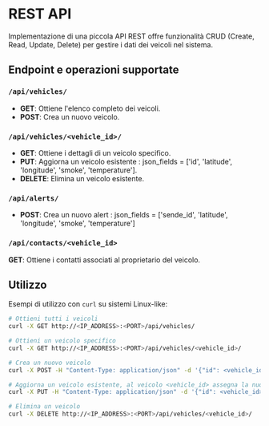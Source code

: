 # REST API

Implementazione di una piccola API REST offre funzionalità CRUD (Create, Read, Update, Delete) per gestire i dati dei veicoli nel sistema.

## Endpoint e operazioni supportate

### `/api/vehicles/`

- **GET**: Ottiene l'elenco completo dei veicoli.
- **POST**: Crea un nuovo veicolo.

### `/api/vehicles/<vehicle_id>/`

- **GET**: Ottiene i dettagli di un veicolo specifico.
- **PUT**: Aggiorna un veicolo esistente : json_fields = ['id', 'latitude', 'longitude', 'smoke', 'temperature'].
- **DELETE**: Elimina un veicolo esistente.

### `/api/alerts/`

- **POST**: Crea un nuovo alert : json_fields = ['sende_id', 'latitude', 'longitude', 'smoke', 'temperature']

### `/api/contacts/<vehicle_id>`

**GET**: Ottiene i contatti associati al proprietario del veicolo.

## Utilizzo

Esempi di utilizzo con `curl` su sistemi Linux-like:

```bash
# Ottieni tutti i veicoli
curl -X GET http://<IP_ADDRESS>:<PORT>/api/vehicles/

# Ottieni un veicolo specifico
curl -X GET http://<IP_ADDRESS>:<PORT>/api/vehicles/<vehicle_id>/

# Crea un nuovo veicolo
curl -X POST -H "Content-Type: application/json" -d '{"id": <vehicle_id>, "latitude": <latitude>, "longitude": <longitude>, "smoke": <smoke> , "temperature": <temperature>}' http://<IP>:<PORT>/api/vehicles/

# Aggiorna un veicolo esistente, al veicolo <vehicle_id> assegna la nuova posizione
curl -X PUT -H "Content-Type: application/json" -d '{"id": <vehicle_id>, "latitude": <latitude>, "longitude": <longitude>, "smoke": <smoke> , "temperature": <temperature>}' http://<IP_ADDRESS>:<PORT>/api/vehicles/<vehicle_id>/

# Elimina un veicolo
curl -X DELETE http://<IP_ADDRESS>:<PORT>/api/vehicles/<vehicle_id>/
```



